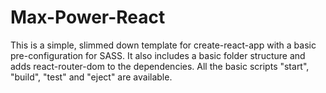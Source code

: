 # Max-Power-React

This is a simple, slimmed down template for create-react-app with a basic pre-configuration for SASS. It also includes a basic folder structure and adds react-router-dom to the dependencies.
All the basic scripts "start", "build", "test" and "eject" are available.